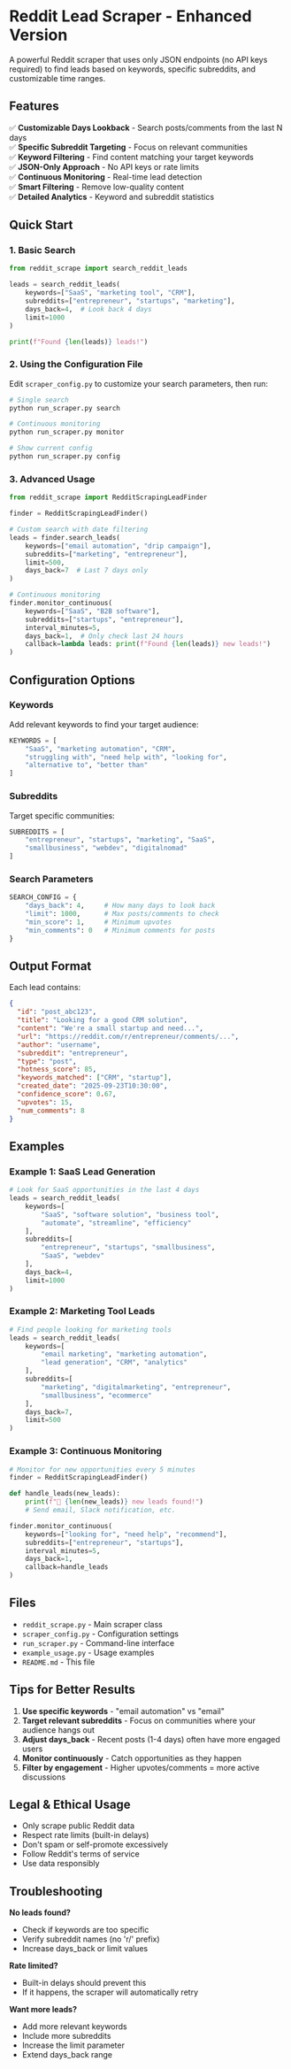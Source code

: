 # Reddit Lead Scraper - Enhanced Version

A powerful Reddit scraper that uses only JSON endpoints (no API keys required) to find leads based on keywords, specific subreddits, and customizable time ranges.

## Features

✅ **Customizable Days Lookback** - Search posts/comments from the last N days  
✅ **Specific Subreddit Targeting** - Focus on relevant communities  
✅ **Keyword Filtering** - Find content matching your target keywords  
✅ **JSON-Only Approach** - No API keys or rate limits  
✅ **Continuous Monitoring** - Real-time lead detection  
✅ **Smart Filtering** - Remove low-quality content  
✅ **Detailed Analytics** - Keyword and subreddit statistics  

## Quick Start

### 1. Basic Search
```python
from reddit_scrape import search_reddit_leads

leads = search_reddit_leads(
    keywords=["SaaS", "marketing tool", "CRM"],
    subreddits=["entrepreneur", "startups", "marketing"],
    days_back=4,  # Look back 4 days
    limit=1000
)

print(f"Found {len(leads)} leads!")
```

### 2. Using the Configuration File
Edit `scraper_config.py` to customize your search parameters, then run:

```bash
# Single search
python run_scraper.py search

# Continuous monitoring
python run_scraper.py monitor

# Show current config
python run_scraper.py config
```

### 3. Advanced Usage
```python
from reddit_scrape import RedditScrapingLeadFinder

finder = RedditScrapingLeadFinder()

# Custom search with date filtering
leads = finder.search_leads(
    keywords=["email automation", "drip campaign"],
    subreddits=["marketing", "entrepreneur"],
    limit=500,
    days_back=7  # Last 7 days only
)

# Continuous monitoring
finder.monitor_continuous(
    keywords=["SaaS", "B2B software"],
    subreddits=["startups", "entrepreneur"],
    interval_minutes=5,
    days_back=1,  # Only check last 24 hours
    callback=lambda leads: print(f"Found {len(leads)} new leads!")
)
```

## Configuration Options

### Keywords
Add relevant keywords to find your target audience:
```python
KEYWORDS = [
    "SaaS", "marketing automation", "CRM",
    "struggling with", "need help with", "looking for",
    "alternative to", "better than"
]
```

### Subreddits
Target specific communities:
```python
SUBREDDITS = [
    "entrepreneur", "startups", "marketing", "SaaS",
    "smallbusiness", "webdev", "digitalnomad"
]
```

### Search Parameters
```python
SEARCH_CONFIG = {
    "days_back": 4,     # How many days to look back
    "limit": 1000,      # Max posts/comments to check
    "min_score": 1,     # Minimum upvotes
    "min_comments": 0   # Minimum comments for posts
}
```

## Output Format

Each lead contains:
```json
{
  "id": "post_abc123",
  "title": "Looking for a good CRM solution",
  "content": "We're a small startup and need...",
  "url": "https://reddit.com/r/entrepreneur/comments/...",
  "author": "username",
  "subreddit": "entrepreneur",
  "type": "post",
  "hotness_score": 85,
  "keywords_matched": ["CRM", "startup"],
  "created_date": "2025-09-23T10:30:00",
  "confidence_score": 0.67,
  "upvotes": 15,
  "num_comments": 8
}
```

## Examples

### Example 1: SaaS Lead Generation
```python
# Look for SaaS opportunities in the last 4 days
leads = search_reddit_leads(
    keywords=[
        "SaaS", "software solution", "business tool",
        "automate", "streamline", "efficiency"
    ],
    subreddits=[
        "entrepreneur", "startups", "smallbusiness", 
        "SaaS", "webdev"
    ],
    days_back=4,
    limit=1000
)
```

### Example 2: Marketing Tool Leads
```python
# Find people looking for marketing tools
leads = search_reddit_leads(
    keywords=[
        "email marketing", "marketing automation", 
        "lead generation", "CRM", "analytics"
    ],
    subreddits=[
        "marketing", "digitalmarketing", "entrepreneur",
        "smallbusiness", "ecommerce"
    ],
    days_back=7,
    limit=500
)
```

### Example 3: Continuous Monitoring
```python
# Monitor for new opportunities every 5 minutes
finder = RedditScrapingLeadFinder()

def handle_leads(new_leads):
    print(f"🚨 {len(new_leads)} new leads found!")
    # Send email, Slack notification, etc.

finder.monitor_continuous(
    keywords=["looking for", "need help", "recommend"],
    subreddits=["entrepreneur", "startups"],
    interval_minutes=5,
    days_back=1,
    callback=handle_leads
)
```

## Files

- `reddit_scrape.py` - Main scraper class
- `scraper_config.py` - Configuration settings
- `run_scraper.py` - Command-line interface
- `example_usage.py` - Usage examples
- `README.md` - This file

## Tips for Better Results

1. **Use specific keywords** - "email automation" vs "email"
2. **Target relevant subreddits** - Focus on communities where your audience hangs out
3. **Adjust days_back** - Recent posts (1-4 days) often have more engaged users
4. **Monitor continuously** - Catch opportunities as they happen
5. **Filter by engagement** - Higher upvotes/comments = more active discussions

## Legal & Ethical Usage

- Only scrape public Reddit data
- Respect rate limits (built-in delays)
- Don't spam or self-promote excessively
- Follow Reddit's terms of service
- Use data responsibly

## Troubleshooting

**No leads found?**
- Check if keywords are too specific
- Verify subreddit names (no 'r/' prefix)
- Increase days_back or limit values

**Rate limited?**
- Built-in delays should prevent this
- If it happens, the scraper will automatically retry

**Want more leads?**
- Add more relevant keywords
- Include more subreddits
- Increase the limit parameter
- Extend days_back range